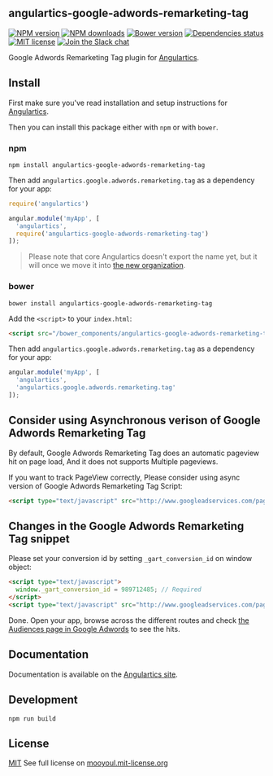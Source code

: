 ## angulartics-google-adwords-remarketing-tag

[![NPM version][npm-image]][npm-url] [![NPM downloads][npm-downloads-image]][npm-downloads-url] [![Bower version][bower-image]][bower-url] [![Dependencies status][dep-status-image]][dep-status-url] [![MIT license][license-image]][license-url] [![Join the Slack chat][slack-image]][slack-url]

Google Adwords Remarketing Tag plugin for [Angulartics](http://github.com/luisfarzati/angulartics).

## Install

First make sure you've read installation and setup instructions for [Angulartics](https://github.com/luisfarzati/angulartics#install).

Then you can install this package either with `npm` or with `bower`.

### npm

```shell
npm install angulartics-google-adwords-remarketing-tag
```

Then add `angulartics.google.adwords.remarketing.tag` as a dependency for your app:

```javascript
require('angulartics')

angular.module('myApp', [
  'angulartics', 
  require('angulartics-google-adwords-remarketing-tag')
]);
```

> Please note that core Angulartics doesn't export the name yet, but it will once we move it into [the new organization](http://github.com/angulartics).

### bower

```shell
bower install angulartics-google-adwords-remarketing-tag
```

Add the `<script>` to your `index.html`:

```html
<script src="/bower_components/angulartics-google-adwords-remarketing-tag/dist/angulartics-google-adwords-remarketing-tag.min.js"></script>
```

Then add `angulartics.google.adwords.remarketing.tag` as a dependency for your app:

```javascript
angular.module('myApp', [
  'angulartics', 
  'angulartics.google.adwords.remarketing.tag'
]);
```

## Consider using Asynchronous verison of Google Adwords Remarketing Tag

By default, Google Adwords Remarketing Tag does an automatic pageview hit on page load,
And it does not supports Multiple pageviews.

If you want to track PageView correctly, Please consider using async version of Google Adwords Remarketing Tag Script:

```html
<script type="text/javascript" src="http://www.googleadservices.com/pagead/conversion_async.js" charset="utf-8"></script>
```

## Changes in the Google Adwords Remarketing Tag snippet

Please set your conversion id by setting `_gart_conversion_id` on window object:

```html
<script type="text/javascript">
  window._gart_conversion_id = 989712485; // Required
</script>
<script type="text/javascript" src="http://www.googleadservices.com/pagead/conversion_async.js" charset="utf-8"></script>
```

Done. Open your app, browse across the different routes and check [the Audiences page in Google Adwords](https://support.google.com/adwords/answer/2454064) to see the hits.

## Documentation

Documentation is available on the [Angulartics site](http://luisfarzati.github.io/angulartics).

## Development

```shell
npm run build
```

## License

[MIT](LICENSE)
See full license on [mooyoul.mit-license.org](http://mooyoul.mit-license.org/)

[npm-image]: https://img.shields.io/npm/v/angulartics-google-adwords-remarketing-tag.svg
[npm-url]: https://npmjs.org/package/angulartics-google-adwords-remarketing-tag
[npm-downloads-image]: https://img.shields.io/npm/dm/angulartics-google-adwords-remarketing-tag.svg
[npm-downloads-url]: https://npmjs.org/package/angulartics-google-adwords-remarketing-tag
[bower-image]: https://img.shields.io/bower/v/angulartics-google-adwords-remarketing-tag.svg
[bower-url]: http://bower.io/search/?q=angulartics-google-adwords-remarketing-tag
[dep-status-image]: https://img.shields.io/david/mooyoul/angulartics-google-adwords-remarketing-tag.svg
[dep-status-url]: https://david-dm.org/mooyoul/angulartics-google-adwords-remarketing-tag
[license-image]: http://img.shields.io/badge/license-MIT-blue.svg
[license-url]: http://mooyoul.mit-license.org/
[slack-image]: https://angulartics.herokuapp.com/badge.svg
[slack-url]: https://angulartics.herokuapp.com